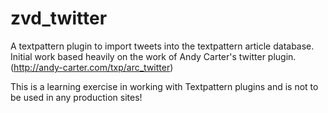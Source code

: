 zvd_twitter
===========

A textpattern plugin to import tweets into the textpattern article database. Initial work based heavily on the work of Andy Carter's twitter plugin. (http://andy-carter.com/txp/arc_twitter)

This is a learning exercise in working with Textpattern plugins and is not to be used in any production sites!

